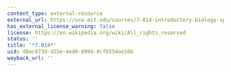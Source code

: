 ```yaml
---
content_type: external-resource
external_url: https://ocw.mit.edu/courses/7-014-introductory-biology-spring-2005/
has_external_license_warning: false
license: https://en.wikipedia.org/wiki/All_rights_reserved
status: ''
title: '*7.014*'
uid: d8ec873d-d25e-4ed0-8994-8cfb554ae166
wayback_url: ''
---
```

